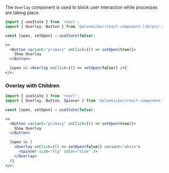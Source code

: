 The `Overlay` component is used to block user interaction while processes are taking place.

```jsx
import { useState } from 'react';
import { Overlay, Button } from '@alaneicker/react-component-library';

const [open, setOpen] = useState(false);

<>
  <Button variant="primary" onClick={() => setOpen(true)}>
    Show Overlay
  </Button>

  {open && <Overlay onClick={() => setOpen(false)} />}
</>;
```

### Overlay with Children

```jsx
import { useState } from 'react';
import { Overlay, Button, Spinner } from '@alaneicker/react-component-library';

const [open, setOpen] = useState(false);

<>
  <Button variant="primary" onClick={() => setOpen(true)}>
    Show Overlay
  </Button>

  {open && (
    <Overlay onClick={() => setOpen(false)} variant="white">
      <Spinner size="xlg" color="blue" />
    </Overlay>
  )}
</>;
```
